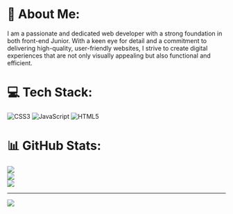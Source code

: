# 💫 About Me:
I am a passionate and dedicated web developer with a strong foundation in both front-end Junior. With a keen eye for detail and a commitment to delivering high-quality, user-friendly websites, I strive to create digital experiences that are not only visually appealing but also functional and efficient.


# 💻 Tech Stack:
![CSS3](https://img.shields.io/badge/css3-%231572B6.svg?style=for-the-badge&logo=css3&logoColor=white) ![JavaScript](https://img.shields.io/badge/javascript-%23323330.svg?style=for-the-badge&logo=javascript&logoColor=%23F7DF1E) ![HTML5](https://img.shields.io/badge/html5-%23E34F26.svg?style=for-the-badge&logo=html5&logoColor=white)
# 📊 GitHub Stats:
![](https://github-readme-stats.vercel.app/api?username=HydraPower670&theme=midnight-purple&hide_border=false&include_all_commits=false&count_private=false)<br/>
![](https://github-readme-streak-stats.herokuapp.com/?user=HydraPower670&theme=midnight-purple&hide_border=false)<br/>
![](https://github-readme-stats.vercel.app/api/top-langs/?username=HydraPower670&theme=midnight-purple&hide_border=false&include_all_commits=false&count_private=false&layout=compact)

---
[![](https://visitcount.itsvg.in/api?id=HydraPower670&icon=0&color=0)](https://visitcount.itsvg.in)

<!-- Proudly created with GPRM ( https://gprm.itsvg.in ) -->
